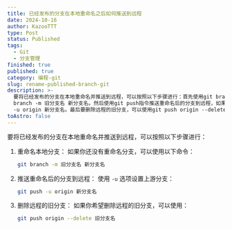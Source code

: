 ```yaml
---
title: 已经发布的分支在本地重命名之后如何推送到远程
date: 2024-10-16
author: KazooTTT
type: Post
status: Published
tags:
  - Git
  - 分支管理
finished: true
published: true
category: 编程-git
slug: rename-published-branch-git
description: >-
  要将已经发布的分支在本地重命名并推送到远程，可以按照以下步骤进行：首先使用git branch -m指令重命名本地分支，如果需要可以使用以下命令：git
  branch -m 旧分支名 新分支名。然后使用git push指令推送重命名后的分支到远程，如果需要使用-u选项，可以设置上游分支，使用git push
  -u origin 新分支名。最后要删除远程的旧分支，可以使用git push origin --delete 旧分支名。
toAstro: false
---
```


要将已经发布的分支在本地重命名并推送到远程，可以按照以下步骤进行：

1. 重命名本地分支：
   如果你还没有重命名分支，可以使用以下命令：

   ```bash
   git branch -m 旧分支名 新分支名
   ```

2. 推送重命名后的分支到远程：
   使用 `-u` 选项设置上游分支：

   ```bash
   git push -u origin 新分支名
   ```

3. 删除远程的旧分支：
   如果你希望删除远程的旧分支，可以使用：

   ```bash
   git push origin --delete 旧分支名
   ```
